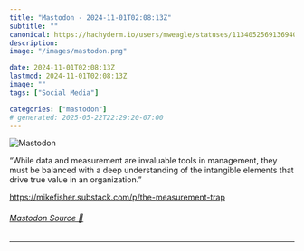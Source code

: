 ```yaml
---
title: "Mastodon - 2024-11-01T02:08:13Z"
subtitle: ""
canonical: https://hachyderm.io/users/mweagle/statuses/113405256913694079
description:
image: "/images/mastodon.png"

date: 2024-11-01T02:08:13Z
lastmod: 2024-11-01T02:08:13Z
image: ""
tags: ["Social Media"]

categories: ["mastodon"]
# generated: 2025-05-22T22:29:20-07:00
---
```

![Mastodon](/images/mastodon.png)

<p>“While data and measurement are invaluable tools in management, they must be balanced with a deep understanding of the intangible elements that drive true value in an organization.”</p><p><a href="https://mikefisher.substack.com/p/the-measurement-trap" target="_blank" rel="nofollow noopener noreferrer" translate="no"><span class="invisible">https://</span><span class="ellipsis">mikefisher.substack.com/p/the-</span><span class="invisible">measurement-trap</span></a></p>


###### [Mastodon Source 🐘](https://hachyderm.io/@mweagle/113405256913694079)

___
